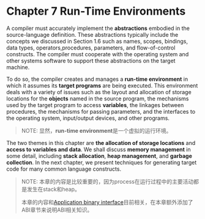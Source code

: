 # Chapter 7 Run-Time Environments

A compiler must accurately implement the **abstractions** embodied in the source-language definition. These abstractions typically include the concepts we discussed in Section 1.6 such as names, scopes, bindings, data types, operators,procedures, parameters, and flow-of-control constructs. The compiler must cooperate with the operating system and other systems software to support these abstractions on the target machine.

To do so, the compiler creates and manages a **run-time environment** in which it assumes its **target programs** are being executed. This environment deals with a variety of issues such as the layout and allocation of storage locations for the **objects** named in the source program, the mechanisms used by the target program to access **variables**, the linkages between procedures, the mechanisms for passing parameters, and the interfaces to the operating system, input/output devices, and other programs.

> NOTE: 显然，**run-time environment**是一个虚拟的运行环境。

The two themes in this chapter are **the allocation of storage locations** and **access to variables and data**. We shall discuss **memory management** in some detail, including **stack allocation**, **heap management**, and **garbage collection**. In the next chapter, we present techniques for generating target code for many common language constructs.

> NOTE: 本章的内容是比较重要的，因为process在运行过程中的主要活动都是发生在stack和heap。
>
> 本章的内容和[Application binary interface](https://en.wikipedia.org/wiki/Application_binary_interface)目前相关，在本章额外添加了ABI章节来说明ABI相关知识。


